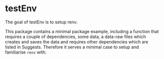 
# testEnv

<!-- badges: start -->
<!-- badges: end -->

The goal of testEnv is to setup renv.

This package contains a minimal package example, including a function that 
requires a couple of dependencies, some data, a data-raw files which creates
and saves the data and requires other dependencies which are listed in Suggests.
Therefore it serves a minimal case to setup and familiarise `renv` with.
